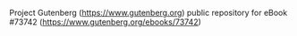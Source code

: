 Project Gutenberg (https://www.gutenberg.org) public repository for
eBook #73742 (https://www.gutenberg.org/ebooks/73742)
